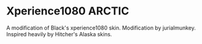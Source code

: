 Xperience1080 ARCTIC
====================

A modification of Black's xperience1080 skin.
Modification by jurialmunkey.
Inspired heavily by Hitcher's Alaska skins.


